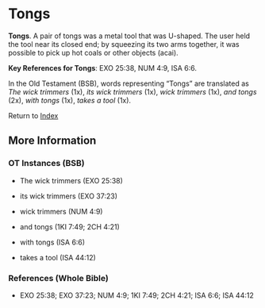 # Tongs
**Tongs**. 
A pair of tongs was a metal tool that was U-shaped. The user held the tool near its closed end; by squeezing its two arms together, it was possible to pick up hot coals or other objects (acai). 


**Key References for Tongs**: 
EXO 25:38, NUM 4:9, ISA 6:6. 


In the Old Testament (BSB), words representing “Tongs” are translated as 
*The wick trimmers* (1x), *its wick trimmers* (1x), *wick trimmers* (1x), *and tongs* (2x), *with tongs* (1x), *takes a tool* (1x). 




Return to [Index](00-Index.md)

## More Information

### OT Instances (BSB)

* The wick trimmers (EXO 25:38)

* its wick trimmers (EXO 37:23)

* wick trimmers (NUM 4:9)

* and tongs (1KI 7:49; 2CH 4:21)

* with tongs (ISA 6:6)

* takes a tool (ISA 44:12)



### References (Whole Bible)

* EXO 25:38; EXO 37:23; NUM 4:9; 1KI 7:49; 2CH 4:21; ISA 6:6; ISA 44:12




